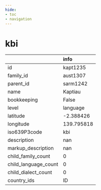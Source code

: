 ```yaml
---
hide:
- toc
- navigation
---
```

# kbi
|                      | info       |
|:---------------------|:-----------|
| id                   | kapt1235   |
| family_id            | aust1307   |
| parent_id            | sarm1242   |
| name                 | Kaptiau    |
| bookkeeping          | False      |
| level                | language   |
| latitude             | -2.388426  |
| longitude            | 139.795818 |
| iso639P3code         | kbi        |
| description          | nan        |
| markup_description   | nan        |
| child_family_count   | 0          |
| child_language_count | 0          |
| child_dialect_count  | 0          |
| country_ids          | ID         |